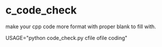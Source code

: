 # c_code_check
make your cpp code more format with proper blank to fill with.


USAGE="python code_check.py cfile ofile coding"
